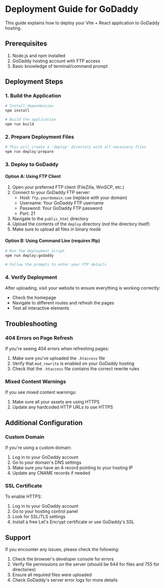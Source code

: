 # Deployment Guide for GoDaddy

This guide explains how to deploy your Vite + React application to GoDaddy hosting.

## Prerequisites

1. Node.js and npm installed
2. GoDaddy hosting account with FTP access
3. Basic knowledge of terminal/command prompt

## Deployment Steps

### 1. Build the Application

```bash
# Install dependencies
npm install

# Build the application
npm run build
```

### 2. Prepare Deployment Files

```bash
# This will create a 'deploy' directory with all necessary files
npm run deploy:prepare
```

### 3. Deploy to GoDaddy

#### Option A: Using FTP Client

1. Open your preferred FTP client (FileZilla, WinSCP, etc.)
2. Connect to your GoDaddy FTP server:
   - Host: `ftp.yourdomain.com` (replace with your domain)
   - Username: Your GoDaddy FTP username
   - Password: Your GoDaddy FTP password
   - Port: 21
3. Navigate to the `public_html` directory
4. Upload the contents of the `deploy` directory (not the directory itself)
5. Make sure to upload all files in binary mode

#### Option B: Using Command Line (requires lftp)

```bash
# Run the deployment script
npm run deploy:godaddy

# Follow the prompts to enter your FTP details
```

### 4. Verify Deployment

After uploading, visit your website to ensure everything is working correctly:
- Check the homepage
- Navigate to different routes and refresh the pages
- Test all interactive elements

## Troubleshooting

### 404 Errors on Page Refresh

If you're seeing 404 errors when refreshing pages:

1. Make sure you've uploaded the `.htaccess` file
2. Verify that `mod_rewrite` is enabled on your GoDaddy hosting
3. Check that the `.htaccess` file contains the correct rewrite rules

### Mixed Content Warnings

If you see mixed content warnings:

1. Make sure all your assets are using HTTPS
2. Update any hardcoded HTTP URLs to use HTTPS

## Additional Configuration

### Custom Domain

If you're using a custom domain:

1. Log in to your GoDaddy account
2. Go to your domain's DNS settings
3. Make sure you have an A record pointing to your hosting IP
4. Update any CNAME records if needed

### SSL Certificate

To enable HTTPS:

1. Log in to your GoDaddy account
2. Go to your hosting control panel
3. Look for SSL/TLS settings
4. Install a free Let's Encrypt certificate or use GoDaddy's SSL

## Support

If you encounter any issues, please check the following:

1. Check the browser's developer console for errors
2. Verify file permissions on the server (should be 644 for files and 755 for directories)
3. Ensure all required files were uploaded
4. Check GoDaddy's server error logs for more details
